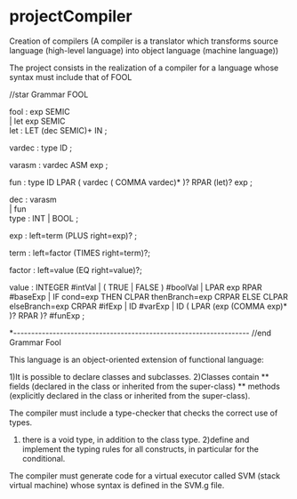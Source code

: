 # projectCompiler
Creation of compilers (A compiler is a translator which transforms source language (high-level language) into object language (machine language))

The project consists in the realization of a compiler for a language whose syntax must include that of FOOL

//star Grammar FOOL

fool   : exp SEMIC                 
       | let exp SEMIC             
let    : LET (dec SEMIC)+ IN ;

vardec  : type ID ;

varasm     : vardec ASM exp ;

fun    : type ID LPAR ( vardec ( COMMA vardec)* )? RPAR (let)? exp ;

dec   : varasm          
      | fun              
type   : INT  | BOOL ;  

    
exp : left=term (PLUS right=exp)? ;
   
term : left=factor (TIMES right=term)?;
   
factor : left=value (EQ right=value)?;     
   
value  : INTEGER                           #intVal
      | ( TRUE | FALSE )                   #boolVal
      | LPAR exp RPAR                      #baseExp
          | IF cond=exp THEN CLPAR thenBranch=exp CRPAR ELSE CLPAR elseBranch=exp CRPAR  #ifExp
          | ID                                             #varExp
          | ID ( LPAR (exp (COMMA exp)* )? RPAR )?         #funExp    ; 

*------------------------------------------------------------------
//end Grammar Fool

This language is an object-oriented extension of functional language:

  1)It is possible to declare classes and subclasses.
  2)Classes contain
    ** fields (declared in the class or inherited from the super-class)
    ** methods (explicitly declared in the class or inherited from the super-class).
  

The compiler must include a type-checker that checks the correct use of types.

  1) there is a void type, in addition to the class type.
  2)define and implement the typing rules for all constructs, in particular for the conditional.

The compiler must generate code for a virtual executor called SVM (stack
virtual machine) whose syntax is defined in the SVM.g file.
